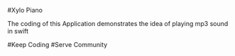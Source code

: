 #Xylo Piano

The coding of this Application demonstrates the idea of playing mp3 sound in swift

#Keep Coding
#Serve Community
